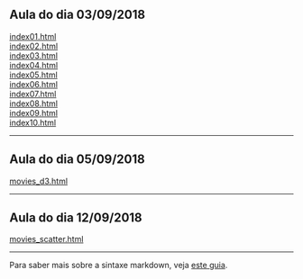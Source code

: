 ## Aula do dia 03/09/2018

[index01.html](basic/index01.html)<br>
[index02.html](basic/index02.html)<br>
[index03.html](basic/index03.html)<br>
[index04.html](basic/index04.html)<br>
[index05.html](basic/index05.html)<br>
[index06.html](basic/index06.html)<br>
[index07.html](basic/index07.html)<br>
[index08.html](basic/index08.html)<br>
[index09.html](basic/index09.html)<br>
[index10.html](basic/index10.html)<br>

---

## Aula do dia 05/09/2018

[movies_d3.html](d3_intro/movies_d3.html)<br>


---

## Aula do dia 12/09/2018

[movies_scatter.html](d3_scale/movies_scatter.html)<br>

---

Para saber mais sobre a sintaxe markdown, veja [este guia](https://guides.github.com/features/mastering-markdown/).
